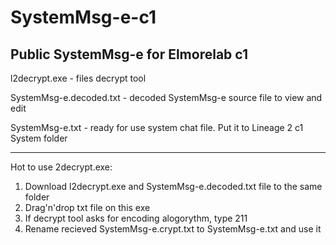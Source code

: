 # SystemMsg-e-c1
Public SystemMsg-e for Elmorelab c1
-----------------------------------------

l2decrypt.exe - files decrypt tool

SystemMsg-e.decoded.txt - decoded SystemMsg-e source file to view and edit

SystemMsg-e.txt - ready for use system chat file. Put it to Lineage 2 c1 System folder

-----------------------------------------

Hot to use 2decrypt.exe:
1. Download l2decrypt.exe and SystemMsg-e.decoded.txt file to the same folder
2. Drag'n'drop txt file on this exe
3. If decrypt tool asks for encoding alogorythm, type 211
4. Rename recieved SystemMsg-e.crypt.txt to SystemMsg-e.txt and use it

